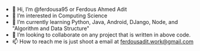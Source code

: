 - 👋 Hi, I’m @ferdousa95 or Ferdous Ahmed Adit
- 👀 I’m interested in Computing Science
- 🌱 I’m currently learning Python, Java, Android, DJango, Node, and "Algorithm and Data Structure"
- 💞️ I’m looking to collaborate on any project that is written in above code.
- 📫 How to reach me is just shoot a email at ferdousadit.work@gmail.com

<!---
ferdousa95/ferdousa95 is a ✨ special ✨ repository because its `README.md` (this file) appears on your GitHub profile.
You can click the Preview link to take a look at your changes.
--->
